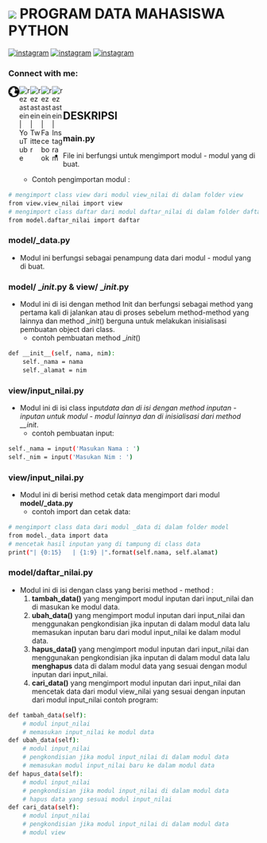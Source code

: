 # ![](https://upload.wikimedia.org/wikipedia/commons/0/0a/Python.svg) **PROGRAM DATA MAHASISWA PYTHON**

[![instagram](https://img.shields.io/badge/Nama-Maulana%20Reza-blue.svg)](https://www.instagram.com/rezastein_) [![instagram](https://img.shields.io/badge/Nim-312110510-blue.svg)](https://www.instagram.com/rezastein_) [![instagram](https://img.shields.io/badge/Kelas-TI.21.C5-blue.svg)](https://www.instagram.com/rezastein_)

### Connect with me:

[<img align="left" alt="rezastein.com" width="22px" src="https://raw.githubusercontent.com/iconic/open-iconic/master/svg/globe.svg" />](https://officialeinsteinpro.wordpress.com/)
[<img align="left" alt="rezastein| YouTube" width="22px" src="https://cdn.jsdelivr.net/npm/simple-icons@v3/icons/youtube.svg" />](https://www.youtube.com/channel/UCNKeQLX0b-a65ZVLIPlhc9w)
[<img align="left" alt="rezastein | Twitter" width="22px" src="https://cdn.jsdelivr.net/npm/simple-icons@v3/icons/twitter.svg" />](https://twitter.com/rezastein_)
[<img align="left" alt="rezastein | Facebook" width="22px" src="https://cdn.jsdelivr.net/npm/simple-icons@v3/icons/facebook.svg" />](https://www.facebook.com/rezastein.rezastein)

[<img align="left" alt="rezastein | Instagram" width="22px" src="https://cdn.jsdelivr.net/npm/simple-icons@v3/icons/instagram.svg" />](https://www.instagram.com/rezastein_)
<br />

## **DESKRIPSI**

### **main.py**

- File ini berfungsi untuk mengimport modul - modul yang di buat.

  - Contoh pengimportan modul :

```sh
# mengimport class view dari modul view_nilai di dalam folder view
from view.view_nilai import view
# mengimport class daftar dari modul daftar_nilai di dalam folder daftar
from model.daftar_nilai import daftar
```

### **model/\_data.py**

- Modul ini berfungsi sebagai penampung data dari modul - modul yang di buat.

### **model/ \__init_.py & view/ \__init_.py**

- Modul ini di isi dengan method Init dan berfungsi sebagai method yang pertama kali di jalankan atau di proses sebelum method-method yang lainnya dan method
  \__init_() berguna untuk melakukan inisialisasi pembuatan object dari class.
  - contoh pembuatan method \__init_()

```sh
def __init__(self, nama, nim):
    self._nama = nama
    self._alamat = nim
```

### **view/input_nilai.py**

- Modul ini di isi class input*data dan di isi dengan method inputan - inputan untuk modul - modul lainnya dan di inisialisasi dari method \_\_init*.
  - contoh pembuatan input:

```sh
self._nama = input('Masukan Nama : ')
self._nim = input('Masukan Nim : ')
```

### **view/input_nilai.py**

- Modul ini di berisi method cetak data mengimport dari modul **model/\_data.py**
  - contoh import dan cetak data:

```sh
# mengimport class data dari modul _data di dalam folder model
from model._data import data
# mencetak hasil inputan yang di tampung di class data
print("| {0:15}   | {1:9} |".format(self.nama, self.alamat)
```

### **model/daftar_nilai.py**

- Modul ini di isi dengan class yang berisi method - method :
  1. **tambah_data()** yang mengimport modul inputan dari input_nilai dan di masukan ke modul data.
  2. **ubah_data()** yang mengimport modul inputan dari input_nilai dan menggunakan pengkondisian jika inputan di dalam modul data lalu memasukan inputan baru dari modul input_nilai ke dalam modul data.
  3. **hapus_data()** yang mengimport modul inputan dari input_nilai dan menggunakan pengkondisian jika inputan di dalam modul data lalu **menghapus** data di dalam modul data yang sesuai dengan modul inputan dari input_nilai.
  4. **cari_data()** yang mengimport modul inputan dari input_nilai dan mencetak data dari modul view_nilai yang sesuai dengan inputan dari modul input_nilai
     contoh program:

```sh
def tambah_data(self):
    # modul input_nilai
    # memasukan input_nilai ke modul data
def ubah_data(self):
    # modul input_nilai
    # pengkondisian jika modul input_nilai di dalam modul data
    # memasukan modul input_nilai baru ke dalam modul data
def hapus_data(self):
    # modul input_nilai
    # pengkondisian jika modul input_nilai di dalam modul data
    # hapus data yang sesuai modul input_nilai
def cari_data(self):
    # modul input_nilai
    # pengkondisian jika modul input_nilai di dalam modul data
    # modul view
```
